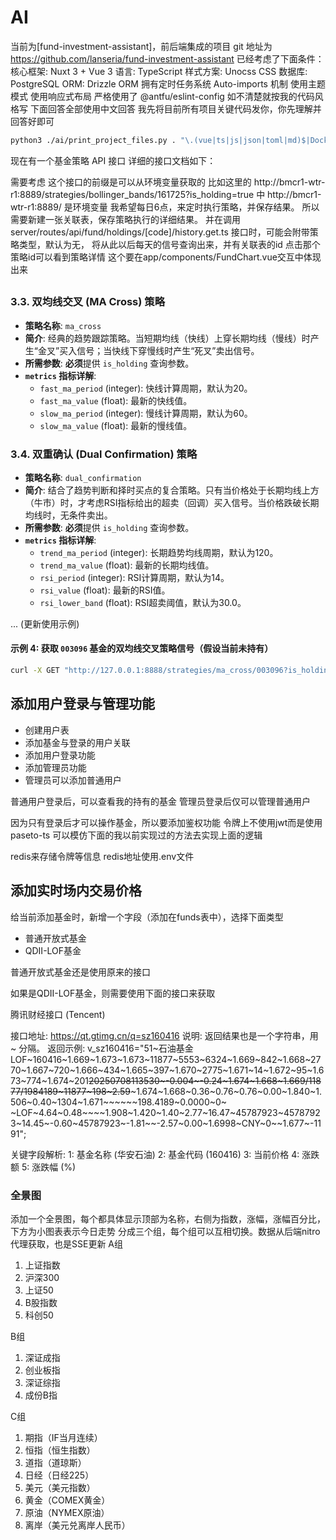 # AI

当前为[fund-investment-assistant]，前后端集成的项目
git 地址为 https://github.com/lanseria/fund-investment-assistant
已经考虑了下面条件：
核心框架: Nuxt 3 + Vue 3
语言: TypeScript
样式方案: Unocss CSS
数据库: PostgreSQL
ORM: Drizzle ORM
拥有定时任务系统
Auto-imports 机制
使用主题模式
使用响应式布局
严格使用了 @antfu/eslint-config 如不清楚就按我的代码风格写
下面回答全部使用中文回答
我先将目前所有项目关键代码发你，你先理解并回答好即可

```bash
python3 ./ai/print_project_files.py . "\.(vue|ts|js|json|toml|md)$|Dockerfile$|eslint\.config\.js$" -o ./ai/project_context.txt -e "node_modules,.git,.nuxt,dist,build,public/assets,pnpm-lock.yaml,.vscode,ai,.output,server/database/drizzle"
```

现在有一个基金策略 API 接口
详细的接口文档如下：

需要考虑 这个接口的前缀是可以从环境变量获取的
比如这里的 http://bmcr1-wtr-r1:8889/strategies/bollinger_bands/161725?is_holding=true 中 http://bmcr1-wtr-r1:8889/ 是环境变量
我希望每日6点，来定时执行策略，并保存结果。
所以需要新建一张关联表，保存策略执行的详细结果。
并在调用 server/routes/api/fund/holdings/[code]/history.get.ts 接口时，可能会附带策略类型，默认为无，
将从此以后每天的信号查询出来，并有关联表的id
点击那个策略id可以看到策略详情
这个要在app/components/FundChart.vue交互中体现出来

##

### 3.3. 双均线交叉 (MA Cross) 策略

- **策略名称**: `ma_cross`
- **简介**: 经典的趋势跟踪策略。当短期均线（快线）上穿长期均线（慢线）时产生“金叉”买入信号；当快线下穿慢线时产生“死叉”卖出信号。
- **所需参数**: **必须**提供 `is_holding` 查询参数。
- **`metrics` 指标详解**:
  - `fast_ma_period` (integer): 快线计算周期，默认为20。
  - `fast_ma_value` (float): 最新的快线值。
  - `slow_ma_period` (integer): 慢线计算周期，默认为60。
  - `slow_ma_value` (float): 最新的慢线值。

### 3.4. 双重确认 (Dual Confirmation) 策略

- **策略名称**: `dual_confirmation`
- **简介**: 结合了趋势判断和择时买点的复合策略。只有当价格处于长期均线上方（牛市）时，才考虑RSI指标给出的超卖（回调）买入信号。当价格跌破长期均线时，无条件卖出。
- **所需参数**: **必须**提供 `is_holding` 查询参数。
- **`metrics` 指标详解**:
  - `trend_ma_period` (integer): 长期趋势均线周期，默认为120。
  - `trend_ma_value` (float): 最新的长期均线值。
  - `rsi_period` (integer): RSI计算周期，默认为14。
  - `rsi_value` (float): 最新的RSI值。
  - `rsi_lower_band` (float): RSI超卖阈值，默认为30.0。

... (更新使用示例)

#### 示例 4: 获取 `003096` 基金的双均线交叉策略信号（假设当前未持有）

```bash
curl -X GET "http://127.0.0.1:8888/strategies/ma_cross/003096?is_holding=false"
```

## 添加用户登录与管理功能

- 创建用户表
- 添加基金与登录的用户关联
- 添加用户登录功能
- 添加管理员功能
- 管理员可以添加普通用户

普通用户登录后，可以查看我的持有的基金
管理员登录后仅可以管理普通用户

因为只有登录后才可以操作基金，所以要添加鉴权功能
令牌上不使用jwt而是使用 paseto-ts
可以模仿下面的我以前实现过的方法去实现上面的逻辑

redis来存储令牌等信息
redis地址使用.env文件

## 添加实时场内交易价格

给当前添加基金时，新增一个字段（添加在funds表中），选择下面类型

- 普通开放式基金
- QDII-LOF基金

普通开放式基金还是使用原来的接口

如果是QDII-LOF基金，则需要使用下面的接口来获取

腾讯财经接口 (Tencent)

接口地址: https://qt.gtimg.cn/q=sz160416
说明:
返回结果也是一个字符串，用 ~ 分隔。
返回示例:
v_sz160416="51~石油基金LOF~160416~1.669~1.673~1.673~11877~5553~6324~1.669~842~1.668~2770~1.667~720~1.666~434~1.665~397~1.670~2775~1.671~14~1.672~95~1.673~774~1.674~201~~20250708113530~-0.004~-0.24~1.674~1.668~1.669/11877/1984189~11877~198~2.59~~~1.674~1.668~0.36~0.76~0.76~0.00~1.840~1.506~0.40~1304~1.671~~~~~~198.4189~0.0000~0~
~LOF~4.64~0.48~~~~1.908~1.420~1.40~2.77~16.47~45787923~45787923~14.45~-0.60~45787923~-1.81~~-2.57~0.00~1.6998~CNY~0~~1.677~-1191";

关键字段解析:
1: 基金名称 (华安石油)
2: 基金代码 (160416)
3: 当前价格
4: 涨跌额
5: 涨跌幅 (%)

### 全景图

添加一个全景图，每个都具体显示顶部为名称，右侧为指数，涨幅，涨幅百分比，下方为小图表表示今日走势
分成三个组，每个组可以互相切换。数据从后端nitro代理获取，也是SSE更新
A组
1. 上证指数
2. 沪深300
3. 上证50
4. B股指数
5. 科创50

B组
1. 深证成指
2. 创业板指
3. 深证综指
4. 成份B指

C组
1. 期指（IF当月连续）
2. 恒指（恒生指数）
3. 道指（道琼斯）
4. 日经（日经225）
5. 美元（美元指数）
6. 黄金（COMEX黄金）
7. 原油（NYMEX原油）
8. 离岸（美元兑离岸人民币）
